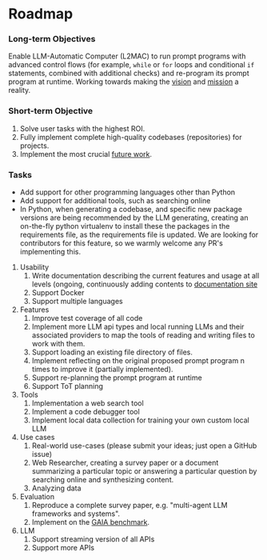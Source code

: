 # Roadmap

### Long-term Objectives

Enable LLM-Automatic Computer (L2MAC) to run prompt programs with advanced control flows (for example, `while` or `for` loops and conditional `if` statements, combined with additional checks) and re-program its prompt program at runtime. Working towards making the [vision](./faq) and [mission](./mission) a reality.

### Short-term Objective

1. Solve user tasks with the highest ROI.
2. Fully implement complete high-quality codebases (repositories) for projects.
3. Implement the most crucial [future work](https://openreview.net/pdf?id=EhrzQwsV4K).

### Tasks

* Add support for other programming languages other than Python
* Add support for additional tools, such as searching online
* In Python, when generating a codebase, and specific new package versions are being recommended by the LLM generating, creating an on-the-fly python virtualenv to install these the packages in the requirements file, as the requirements file is updated. We are looking for contributors for this feature, so we warmly welcome any PR's implementing this.

1. Usability
   1. Write documentation describing the current features and usage at all levels (ongoing, continuously adding contents to [documentation site](https://samholt.github.io/L2MAC/)
   2. Support Docker
   3. Support multiple languages
2. Features
   1. Improve test coverage of all code
   2. Implement more LLM api types and local running LLMs and their associated providers to map the tools of reading and writing files to work with them.
   3. Support loading an existing file directory of files.
   4. Implement reflecting on the original proposed prompt program n times to improve it (partially implemented).
   4. Support re-planning the prompt program at runtime
   3. Support ToT planning
4. Tools
   1. Implementation a web search tool
   2. Implement a code debugger tool
   3. Implement local data collection for training your own custom local LLM
7. Use cases
   1. Real-world use-cases (please submit your ideas; just open a GitHub issue)
   2. Web Researcher, creating a survey paper or a document summarizing a particular topic or answering a particular question by searching online and synthesizing content.
   3. Analyzing data
8. Evaluation
   1. Reproduce a complete survey paper, e.g. "multi-agent LLM frameworks and systems".
   2. Implement on the [GAIA benchmark](https://arxiv.org/abs/2311.12983).
9. LLM
   1. Support streaming version of all APIs
   2. Support more APIs